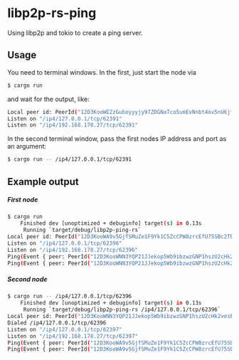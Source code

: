 # libp2p-rs-ping

Using libp2p and tokio to create a ping server.

## Usage

You need to terminal windows. In the first, just start the node via

```bash
$ cargo run
```

and wait for the output, like:

```bash
Local peer id: PeerId("12D3KooWEZzGuboyyyjy97ZDGNaTco5umEvNnbt4ov5nU6jfaahc")
Listen on "/ip4/127.0.0.1/tcp/62391"
Listen on "/ip4/192.168.178.27/tcp/62391"
```

In the second terminal window, pass the first nodes IP address and port as an argument:

```bash
$ cargo run -- /ip4/127.0.0.1/tcp/62391
```

## Example output

##### First node

```bash
$ cargo run
    Finished dev [unoptimized + debuginfo] target(s) in 0.13s
     Running `target/debug/libp2p-ping-rs`
Local peer id: PeerId("12D3KooWA9v5GjfSMuZe1F9Yk1C5ZcCPW8zrcEfU75SBc2TRxuuB")
Listen on "/ip4/127.0.0.1/tcp/62396"
Listen on "/ip4/192.168.178.27/tcp/62396"
Ping(Event { peer: PeerId("12D3KooWNN3YQP21JJekop5Wb9ibzwzGNP1hszU2cHk2vesE4cBa"), result: Ok(Pong) })
Ping(Event { peer: PeerId("12D3KooWNN3YQP21JJekop5Wb9ibzwzGNP1hszU2cHk2vesE4cBa"), result: Ok(Ping { rtt: 202.792µs }) })
````

##### Second node
```bash
$ cargo run -- /ip4/127.0.0.1/tcp/62396
    Finished dev [unoptimized + debuginfo] target(s) in 0.13s
     Running `target/debug/libp2p-ping-rs /ip4/127.0.0.1/tcp/62396`
Local peer id: PeerId("12D3KooWNN3YQP21JJekop5Wb9ibzwzGNP1hszU2cHk2vesE4cBa")
Dialed /ip4/127.0.0.1/tcp/62396
Listen on "/ip4/127.0.0.1/tcp/62397"
Listen on "/ip4/192.168.178.27/tcp/62397"
Ping(Event { peer: PeerId("12D3KooWA9v5GjfSMuZe1F9Yk1C5ZcCPW8zrcEfU75SBc2TRxuuB"), result: Ok(Pong) })
Ping(Event { peer: PeerId("12D3KooWA9v5GjfSMuZe1F9Yk1C5ZcCPW8zrcEfU75SBc2TRxuuB"), result: Ok(Ping { rtt: 246.084µs }) })
```
